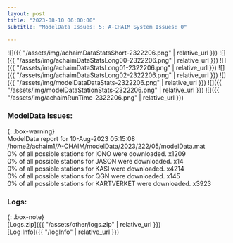 ```yaml
---
layout: post
title: "2023-08-10 06:00:00"
subtitle: "ModelData Issues: 5; A-CHAIM System Issues: 0"

---
```


![]({{ "/assets/img/achaimDataStatsShort-2322206.png" | relative_url }})
![]({{ "/assets/img/achaimDataStatsLong00-2322206.png" | relative_url }})
![]({{ "/assets/img/achaimDataStatsLong01-2322206.png" | relative_url }})
![]({{ "/assets/img/achaimDataStatsLong02-2322206.png" | relative_url }})
![]({{ "/assets/img/modelDataDataStats-2322206.png" | relative_url }})
![]({{ "/assets/img/modelDataStationStats-2322206.png" | relative_url }})
![]({{ "/assets/img/achaimRunTime-2322206.png" | relative_url }})


### ModelData Issues:  
  
{: .box-warning}  
 ModelData report for 10-Aug-2023 05:15:08   
 /home2/achaim1/A-CHAIM/modelData/2023/222/05/modelData.mat   
 0% of all possible stations for IONO were downloaded. x1209   
 0% of all possible stations for JASON were downloaded. x14   
 0% of all possible stations for KASI were downloaded. x4214   
 0% of all possible stations for QGN were downloaded. x145   
 0% of all possible stations for KARTVERKET were downloaded. x3923   
  


### Logs:  
  
{: .box-note}  
[Logs.zip]({{ "/assets/other/logs.zip" | relative_url }})  
[Log Info]({{ "/logInfo" | relative_url }})  
